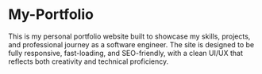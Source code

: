 # My-Portfolio
This is my personal portfolio website built to showcase my skills, projects, and professional journey as a software engineer. The site is designed to be fully responsive, fast-loading, and SEO-friendly, with a clean UI/UX that reflects both creativity and technical proficiency.
